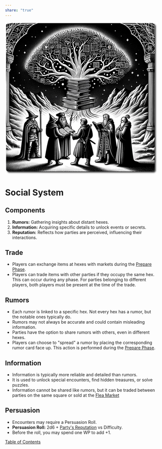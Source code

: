 ```yaml
---
share: "true"
---
```


![social-system](./social-system.png)    
    
# Social System    
## Components    
    
1. **Rumors:** Gathering insights about distant hexes.    
2. **Information:** Acquiring specific details to unlock events or secrets.    
3. **Reputation:** Reflects how parties are perceived, influencing their interactions.    
    
## Trade    
    
- Players can exchange items at hexes with markets during the [Prepare Phase](./Prepare-Phase.html).    
- Players can trade items with other parties if they occupy the same hex. This can occur during any phase. For parties belonging to different players, both players must be present at the time of the trade.    
    
## Rumors    
    
- Each rumor is linked to a specific hex. Not every hex has a rumor, but the notable ones typically do.    
- Rumors may not always be accurate and could contain misleading information.    
- Parties have the option to share rumors with others, even in different hexes.    
- Players can choose to "spread" a rumor by placing the corresponding rumor card face up. This action is performed during the [Prepare Phase](./Prepare-Phase.html).    
    
## Information    
    
- Information is typically more reliable and detailed than rumors.    
- It is used to unlock special encounters, find hidden treasures, or solve puzzles.    
- Information cannot be shared like rumors, but it can be traded between parties on the same square or sold at the [Flea Market](./Flea-Market.html)    
    
## Persuasion    
    
- Encounters may require a Persuasion Roll.    
- **Persuasion Roll:** 2d6 + [Party's Reputation](./Party's-Reputation.html) vs Difficulty.    
- Before the roll, you may spend one WP to add +1.    
    
[Table of Contents](./Table-of-Contents.html)